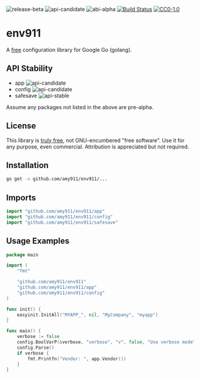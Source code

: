![release-beta](https://rawgit.com/amy911/assets/master/shields/release-beta-yellowgreen.svg)
![api-candidate](https://rawgit.com/amy911/assets/master/shields/api-candidate-green.svg)
![abi-alpha](https://rawgit.com/amy911/assets/master/shields/abi-alpha-orange.svg)
[![Build Status](https://travis-ci.org/amy911/env911.svg?branch=master)](https://travis-ci.org/amy911/env911)
[![CC0-1.0](https://rawgit.com/amy911/assets/master/shields/license-cc0--1.0-efbfff.svg)](https://raw.githubusercontent.com/amy911/cloud911/master/LICENSE.txt)

# env911
A [free](https://creativecommons.org/publicdomain/zero/1.0/) configuration library for Google Go (golang).

## API Stability
- app ![api-candidate](https://rawgit.com/amy911/assets/master/shields/api-candidate-green.svg)
- config ![api-candidate](https://rawgit.com/amy911/assets/master/shields/api-candidate-green.svg)
- safesave ![api-stable](https://rawgit.com/amy911/assets/master/shields/api-stable-brightgreen.svg)

Assume any packages not listed in the above are pre-alpha.

## License
This library is [truly free](https://creativecommons.org/publicdomain/zero/1.0/), not GNU-encumbered "free software".  Use it for any purpose, even commercial.  Attribution is appreciated but not required.

## Installation
```sh
go get -u github.com/amy911/env911/...
```

## Imports
```go
import "github.com/amy911/env911/app"
import "github.com/amy911/env911/config"
import "github.com/amy911/env911/safesave"
```

## Usage Examples
```go
package main

import (
	"fmt"

	"github.com/amy911/env911"
	"github.com/amy911/env911/app"
	"github.com/amy911/env911/config"
)

func init() {
	easyinit.InitAll("MYAPP_", nil, "MyCompany", "myapp")
}

func main() {
	verbose := false
	config.BoolVarP(&verbose, "verbose", "v", false, "Use verbose mode")
	config.Parse()
	if verbose {
		fmt.Printfn("Vendor: ", app.Vendor())
	}
}
```
